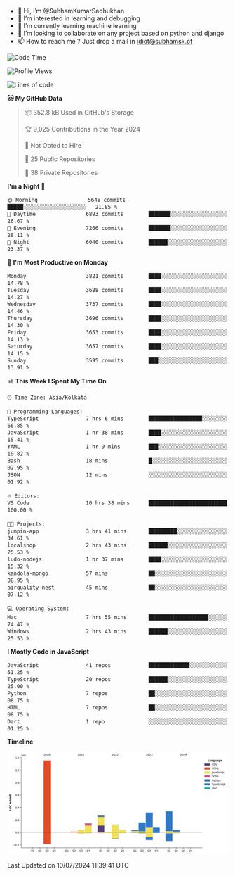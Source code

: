 - 👋 Hi, I’m @SubhamKumarSadhukhan
- 👀 I’m interested in learning and debugging
- 🌱 I’m currently learning machine learning
- 💞️ I’m looking to collaborate on any project based on python and django
- 📫 How to reach me ?
      Just drop a mail in idiot@subhamsk.cf

<!---
SubhamKumarSadhukhan/SubhamKumarSadhukhan is a ✨ special ✨ repository because its `README.md` (this file) appears on your GitHub profile.
You can click the Preview link to take a look at your changes.
--->


<!--START_SECTION:waka-->
![Code Time](http://img.shields.io/badge/Code%20Time-2%2C291%20hrs%205%20mins-blue)

![Profile Views](http://img.shields.io/badge/Profile%20Views-0-blue)

![Lines of code](https://img.shields.io/badge/From%20Hello%20World%20I%27ve%20Written-2.7%20million%20lines%20of%20code-blue)

**🐱 My GitHub Data** 

> 📦 352.8 kB Used in GitHub's Storage 
 > 
> 🏆 9,025 Contributions in the Year 2024
 > 
> 🚫 Not Opted to Hire
 > 
> 📜 25 Public Repositories 
 > 
> 🔑 38 Private Repositories 
 > 
**I'm a Night 🦉** 

```text
🌞 Morning                5648 commits        █████░░░░░░░░░░░░░░░░░░░░   21.85 % 
🌆 Daytime                6893 commits        ███████░░░░░░░░░░░░░░░░░░   26.67 % 
🌃 Evening                7266 commits        ███████░░░░░░░░░░░░░░░░░░   28.11 % 
🌙 Night                  6040 commits        ██████░░░░░░░░░░░░░░░░░░░   23.37 % 
```
📅 **I'm Most Productive on Monday** 

```text
Monday                   3821 commits        ████░░░░░░░░░░░░░░░░░░░░░   14.78 % 
Tuesday                  3688 commits        ████░░░░░░░░░░░░░░░░░░░░░   14.27 % 
Wednesday                3737 commits        ████░░░░░░░░░░░░░░░░░░░░░   14.46 % 
Thursday                 3696 commits        ████░░░░░░░░░░░░░░░░░░░░░   14.30 % 
Friday                   3653 commits        ████░░░░░░░░░░░░░░░░░░░░░   14.13 % 
Saturday                 3657 commits        ████░░░░░░░░░░░░░░░░░░░░░   14.15 % 
Sunday                   3595 commits        ███░░░░░░░░░░░░░░░░░░░░░░   13.91 % 
```


📊 **This Week I Spent My Time On** 

```text
🕑︎ Time Zone: Asia/Kolkata

💬 Programming Languages: 
TypeScript               7 hrs 6 mins        █████████████████░░░░░░░░   66.85 % 
JavaScript               1 hr 38 mins        ████░░░░░░░░░░░░░░░░░░░░░   15.41 % 
YAML                     1 hr 9 mins         ███░░░░░░░░░░░░░░░░░░░░░░   10.82 % 
Bash                     18 mins             █░░░░░░░░░░░░░░░░░░░░░░░░   02.95 % 
JSON                     12 mins             ░░░░░░░░░░░░░░░░░░░░░░░░░   01.92 % 

🔥 Editors: 
VS Code                  10 hrs 38 mins      █████████████████████████   100.00 % 

🐱‍💻 Projects: 
jumpin-app               3 hrs 41 mins       █████████░░░░░░░░░░░░░░░░   34.61 % 
localshop                2 hrs 43 mins       ██████░░░░░░░░░░░░░░░░░░░   25.53 % 
ludo-nodejs              1 hr 37 mins        ████░░░░░░░░░░░░░░░░░░░░░   15.32 % 
kandola-mongo            57 mins             ██░░░░░░░░░░░░░░░░░░░░░░░   08.95 % 
airquality-nest          45 mins             ██░░░░░░░░░░░░░░░░░░░░░░░   07.12 % 

💻 Operating System: 
Mac                      7 hrs 55 mins       ███████████████████░░░░░░   74.47 % 
Windows                  2 hrs 43 mins       ██████░░░░░░░░░░░░░░░░░░░   25.53 % 
```

**I Mostly Code in JavaScript** 

```text
JavaScript               41 repos            █████████████░░░░░░░░░░░░   51.25 % 
TypeScript               20 repos            ██████░░░░░░░░░░░░░░░░░░░   25.00 % 
Python                   7 repos             ██░░░░░░░░░░░░░░░░░░░░░░░   08.75 % 
HTML                     7 repos             ██░░░░░░░░░░░░░░░░░░░░░░░   08.75 % 
Dart                     1 repo              ░░░░░░░░░░░░░░░░░░░░░░░░░   01.25 % 
```



**Timeline**

![Lines of Code chart](https://raw.githubusercontent.com/SubhamKumarSadhukhan/SubhamKumarSadhukhan/main/assets/bar_graph.png)


 Last Updated on 10/07/2024 11:39:41 UTC
<!--END_SECTION:waka-->
